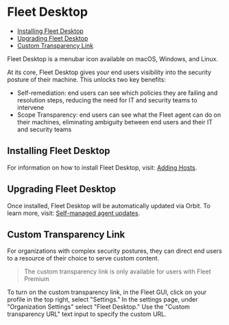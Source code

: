 # Fleet Desktop
- [Installing Fleet Desktop](#installing-fleet-desktop)
- [Upgrading Fleet Desktop](#upgrading-fleet-desktop)
- [Custom Transparency Link](#custom-transparency-link)

Fleet Desktop is a menubar icon available on macOS, Windows, and Linux. 

At its core, Fleet Desktop gives your end users visibility into the security posture of their machine. This unlocks two key benefits:
* Self-remediation: end users can see which policies they are failing and resolution steps, reducing the need for IT and security teams to intervene
* Scope Transparency: end users can see what the Fleet agent can do on their machines, eliminating ambiguity between end users and their IT and security teams

## Installing Fleet Desktop
For information on how to install Fleet Desktop, visit: [Adding Hosts](https://fleetdm.com/docs/using-fleet/adding-hosts#fleet-desktop).

## Upgrading Fleet Desktop
Once installed, Fleet Desktop will be automatically updated via Orbit. To learn more, visit: [Self-managed agent updates](https://fleetdm.com/docs/deploying/fleetctl-agent-updates#self-managed-agent-updates).

## Custom Transparency Link
For organizations with complex security postures, they can direct end users to a resource of their choice to serve custom content.

> The custom transparency link is only available for users with Fleet Premium

To turn on the custom transparency link, in the Fleet GUI, click on your profile in the top right, select "Settings."
In the settings page, under "Organization Settings" select "Fleet Desktop." Use the "Custom transparency URL" text input to specify the custom URL.
